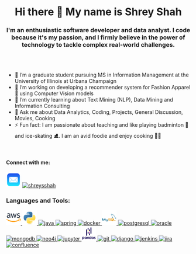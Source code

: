 <h1 align="center">Hi there 👋 My name is Shrey Shah </h1>
<h3 align="center">I'm an enthusiastic software developer and data analyst. I code because it's my passion, and I firmly believe in the power of technology to tackle complex real-world challenges. </h3>
<br>
<!--
**shreyss99/shreyss99** is a ✨ _special_ ✨ repository because its `README.md` (this file) appears on your GitHub profile.
Here are some ideas to get you started:
-->

<br>

- 🔭 I’m a graduate student pursuing MS in Information Management at the University of Illinois at Urbana Champaign
- 🔭 I’m working on developing a recommender system for Fashion Apparel 👚 using Computer Vision models
- 🌱 I’m currently learning about Text Mining (NLP), Data Mining and Information Consulting
- 💬 Ask me about Data Analytics, Coding, Projects, General Discussion, Movies, Cooking
- ⚡ Fun fact: I am passionate about teaching and like playing badminton 🏸 and ice-skating ⛸️. I am an avid foodie and enjoy cooking 👨‍🍳

<br>
<!--
- 👯 I’m looking to collaborate on ...
- 🤔 I’m looking for help with ...
- 📫 How to reach me: ...
-->

<h4 align="left">Connect with me:</h4>
<p align="left">

  [<img src="https://github.com/shreyss99/shreyss99/blob/07a9be683c77f96ac8ae423fdd0e1bc0b8ecffd0/mail.png" width="40" height="40">](mailto:sshah023@illinois.edu)
  <a href="https://linkedin.com/in/shreysshah" target="blank"><img align="center" src="https://raw.githubusercontent.com/rahuldkjain/github-profile-readme-generator/master/src/images/icons/Social/linked-in-alt.svg" alt="shreysshah" height="30" width="40" /></a>
</p>

<h3 align="left">Languages and Tools:</h3>
<p align="left"> 
  <a href="https://aws.amazon.com" target="_blank" rel="noreferrer"> <img src="https://raw.githubusercontent.com/devicons/devicon/master/icons/amazonwebservices/amazonwebservices-original-wordmark.svg" alt="aws" width="40" height="40"/> </a> 
  <a href="https://www.python.org" target="_blank" rel="noreferrer"> <img src="https://raw.githubusercontent.com/devicons/devicon/master/icons/python/python-original.svg" alt="python" width="40" height="40"/> </a>
  <a href="https://www.java.com/" target="_blank" rel="noreferrer"> <img src="https://cdn.jsdelivr.net/gh/devicons/devicon/icons/java/java-original-wordmark.svg" alt="java" width="40" height="40"/> </a>
  <a href="https://spring.io/" target="_blank" rel="noreferrer"> <img src="https://cdn.jsdelivr.net/gh/devicons/devicon/icons/spring/spring-original-wordmark.svg" alt="spring" width="40" height="40"/> </a>
  <a href="https://www.docker.com/" target="_blank" rel="noreferrer"> <img src="https://cdn.jsdelivr.net/gh/devicons/devicon/icons/docker/docker-original-wordmark.svg" alt="docker" width="40" height="40"/> </a> 
  <a href="https://www.mysql.com/" target="_blank" rel="noreferrer"> <img src="https://raw.githubusercontent.com/devicons/devicon/master/icons/mysql/mysql-original-wordmark.svg" alt="mysql" width="40" height="40"/> </a>
  <a href="https://www.postgresql.org/" target="_blank" rel="noreferrer"> <img src="https://cdn.jsdelivr.net/gh/devicons/devicon/icons/postgresql/postgresql-original-wordmark.svg" alt="postgresql" width="40" height="40"/> </a>
  <a href="https://www.oracle.com/" target="_blank" rel="noreferrer"> <img src="https://cdn.jsdelivr.net/gh/devicons/devicon/icons/oracle/oracle-original.svg" alt="oracle" width="40" height="40"/> </a>
  <a href="https://www.mongodb.com/" target="_blank" rel="noreferrer"> <img src="https://cdn.jsdelivr.net/gh/devicons/devicon/icons/mongodb/mongodb-original-wordmark.svg" alt="mongodb" width="40" height="40"/> </a>
  <a href="https://neo4j.com/" target="_blank" rel="noreferrer"> <img src="https://cdn.jsdelivr.net/gh/devicons/devicon/icons/neo4j/neo4j-original-wordmark.svg" alt="neo4j" width="40" height="40"/> </a>
  <a href="https://jupyter.org/" target="_blank" rel="noreferrer"> <img src="https://cdn.jsdelivr.net/gh/devicons/devicon/icons/jupyter/jupyter-original-wordmark.svg" alt="jupyter" width="40" height="40"/> </a>
  <a href="https://pandas.pydata.org/" target="_blank" rel="noreferrer"> <img src="https://raw.githubusercontent.com/devicons/devicon/2ae2a900d2f041da66e950e4d48052658d850630/icons/pandas/pandas-original-wordmark.svg" alt="pandas" width="40" height="40"/> </a>
  <a href="https://git-scm.com/" target="_blank" rel="noreferrer"> <img src="https://cdn.jsdelivr.net/gh/devicons/devicon/icons/git/git-original.svg" alt="git" width="40" height="40"/> </a>
  <a href="https://www.djangoproject.com/" target="_blank" rel="noreferrer"> <img src="https://cdn.jsdelivr.net/gh/devicons/devicon/icons/django/django-plain-wordmark.svg" alt="django" width="40" height="40"/> </a>
  <a href="https://jenkins.io" target="_blank" rel="noreferrer"> <img src="https://cdn.jsdelivr.net/gh/devicons/devicon/icons/jenkins/jenkins-original.svg" alt="jenkins" width="40" height="40"/> </a>
  <a href="https://www.atlassian.com/software/jira" target="_blank" rel="noreferrer"> <img src="https://cdn.jsdelivr.net/gh/devicons/devicon/icons/jira/jira-original-wordmark.svg" alt="jira" width="40" height="40"/> </a>
  <a href="https://www.atlassian.com/software/confluence" target="_blank" rel="noreferrer"> <img src="https://cdn.jsdelivr.net/gh/devicons/devicon/icons/confluence/confluence-original-wordmark.svg" alt="confluence" width="40" height="40"/> </a>
</p>
